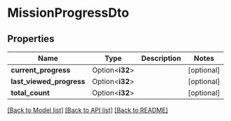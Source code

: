 # MissionProgressDto

## Properties

Name | Type | Description | Notes
------------ | ------------- | ------------- | -------------
**current_progress** | Option<**i32**> |  | [optional]
**last_viewed_progress** | Option<**i32**> |  | [optional]
**total_count** | Option<**i32**> |  | [optional]

[[Back to Model list]](../README.md#documentation-for-models) [[Back to API list]](../README.md#documentation-for-api-endpoints) [[Back to README]](../README.md)


